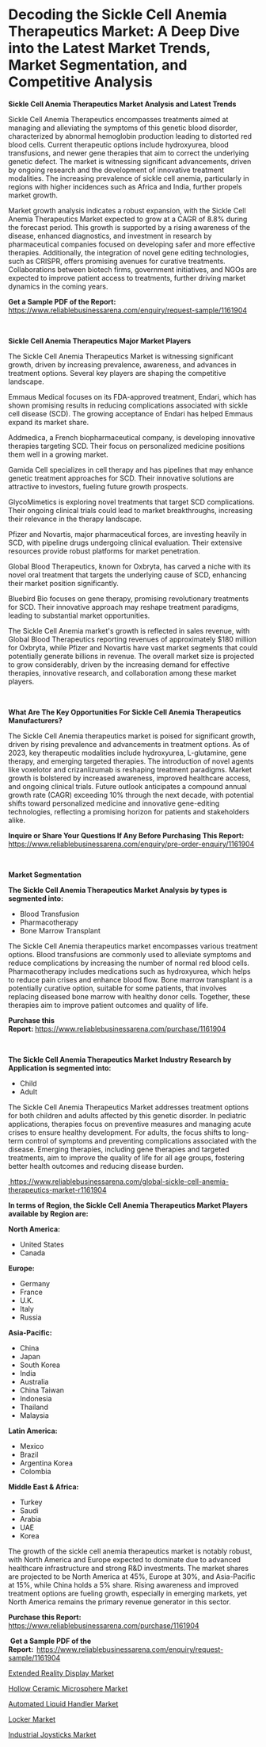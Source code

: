 <p><h1>Decoding the Sickle Cell Anemia Therapeutics Market: A Deep Dive into the Latest Market Trends, Market Segmentation, and Competitive Analysis</h1></p><p><strong>Sickle Cell Anemia Therapeutics Market Analysis and Latest Trends</strong></p>
<p><p>Sickle Cell Anemia Therapeutics encompasses treatments aimed at managing and alleviating the symptoms of this genetic blood disorder, characterized by abnormal hemoglobin production leading to distorted red blood cells. Current therapeutic options include hydroxyurea, blood transfusions, and newer gene therapies that aim to correct the underlying genetic defect. The market is witnessing significant advancements, driven by ongoing research and the development of innovative treatment modalities. The increasing prevalence of sickle cell anemia, particularly in regions with higher incidences such as Africa and India, further propels market growth.</p><p>Market growth analysis indicates a robust expansion, with the Sickle Cell Anemia Therapeutics Market expected to grow at a CAGR of 8.8% during the forecast period. This growth is supported by a rising awareness of the disease, enhanced diagnostics, and investment in research by pharmaceutical companies focused on developing safer and more effective therapies. Additionally, the integration of novel gene editing technologies, such as CRISPR, offers promising avenues for curative treatments. Collaborations between biotech firms, government initiatives, and NGOs are expected to improve patient access to treatments, further driving market dynamics in the coming years.</p></p>
<p><strong>Get a Sample PDF of the Report:&nbsp;</strong> <a href="https://www.reliablebusinessarena.com/enquiry/request-sample/1161904?utm_campaign=1278&utm_medium=2&utm_source=Github&utm_content=ia&utm_term=29092024&utm_id=sickle-cell-anemia-therapeutics">https://www.reliablebusinessarena.com/enquiry/request-sample/1161904</a></p>
<p>&nbsp;</p>
<p><strong>Sickle Cell Anemia Therapeutics Major Market Players</strong></p>
<p><p>The Sickle Cell Anemia Therapeutics Market is witnessing significant growth, driven by increasing prevalence, awareness, and advances in treatment options. Several key players are shaping the competitive landscape.</p><p>Emmaus Medical focuses on its FDA-approved treatment, Endari, which has shown promising results in reducing complications associated with sickle cell disease (SCD). The growing acceptance of Endari has helped Emmaus expand its market share.</p><p>Addmedica, a French biopharmaceutical company, is developing innovative therapies targeting SCD. Their focus on personalized medicine positions them well in a growing market.</p><p>Gamida Cell specializes in cell therapy and has pipelines that may enhance genetic treatment approaches for SCD. Their innovative solutions are attractive to investors, fueling future growth prospects.</p><p>GlycoMimetics is exploring novel treatments that target SCD complications. Their ongoing clinical trials could lead to market breakthroughs, increasing their relevance in the therapy landscape. </p><p>Pfizer and Novartis, major pharmaceutical forces, are investing heavily in SCD, with pipeline drugs undergoing clinical evaluation. Their extensive resources provide robust platforms for market penetration.</p><p>Global Blood Therapeutics, known for Oxbryta, has carved a niche with its novel oral treatment that targets the underlying cause of SCD, enhancing their market position significantly.</p><p>Bluebird Bio focuses on gene therapy, promising revolutionary treatments for SCD. Their innovative approach may reshape treatment paradigms, leading to substantial market opportunities.</p><p>The Sickle Cell Anemia market's growth is reflected in sales revenue, with Global Blood Therapeutics reporting revenues of approximately $180 million for Oxbryta, while Pfizer and Novartis have vast market segments that could potentially generate billions in revenue. The overall market size is projected to grow considerably, driven by the increasing demand for effective therapies, innovative research, and collaboration among these market players.</p></p>
<p>&nbsp;</p>
<p><strong>What Are The Key Opportunities For Sickle Cell Anemia Therapeutics Manufacturers?</strong></p>
<p><p>The Sickle Cell Anemia therapeutics market is poised for significant growth, driven by rising prevalence and advancements in treatment options. As of 2023, key therapeutic modalities include hydroxyurea, L-glutamine, gene therapy, and emerging targeted therapies. The introduction of novel agents like voxelotor and crizanlizumab is reshaping treatment paradigms. Market growth is bolstered by increased awareness, improved healthcare access, and ongoing clinical trials. Future outlook anticipates a compound annual growth rate (CAGR) exceeding 10% through the next decade, with potential shifts toward personalized medicine and innovative gene-editing technologies, reflecting a promising horizon for patients and stakeholders alike.</p></p>
<p><strong>Inquire or Share Your Questions If Any Before Purchasing This Report:</strong> <a href="https://www.reliablebusinessarena.com/enquiry/pre-order-enquiry/1161904?utm_campaign=1278&utm_medium=2&utm_source=Github&utm_content=ia&utm_term=29092024&utm_id=sickle-cell-anemia-therapeutics">https://www.reliablebusinessarena.com/enquiry/pre-order-enquiry/1161904</a></p>
<p>&nbsp;</p>
<p><strong>Market Segmentation</strong></p>
<p><strong>The Sickle Cell Anemia Therapeutics Market Analysis by types is segmented into:</strong></p>
<p><ul><li>Blood Transfusion</li><li>Pharmacotherapy</li><li>Bone Marrow Transplant</li></ul></p>
<p><p>The Sickle Cell Anemia therapeutics market encompasses various treatment options. Blood transfusions are commonly used to alleviate symptoms and reduce complications by increasing the number of normal red blood cells. Pharmacotherapy includes medications such as hydroxyurea, which helps to reduce pain crises and enhance blood flow. Bone marrow transplant is a potentially curative option, suitable for some patients, that involves replacing diseased bone marrow with healthy donor cells. Together, these therapies aim to improve patient outcomes and quality of life.</p></p>
<p><strong>Purchase this Report:&nbsp;</strong><a href="https://www.reliablebusinessarena.com/purchase/1161904?utm_campaign=1278&utm_medium=2&utm_source=Github&utm_content=ia&utm_term=29092024&utm_id=sickle-cell-anemia-therapeutics">https://www.reliablebusinessarena.com/purchase/1161904</a></p>
<p>&nbsp;</p>
<p><strong>The Sickle Cell Anemia Therapeutics Market Industry Research by Application is segmented into:</strong></p>
<p><ul><li>Child</li><li>Adult</li></ul></p>
<p><p>The Sickle Cell Anemia Therapeutics Market addresses treatment options for both children and adults affected by this genetic disorder. In pediatric applications, therapies focus on preventive measures and managing acute crises to ensure healthy development. For adults, the focus shifts to long-term control of symptoms and preventing complications associated with the disease. Emerging therapies, including gene therapies and targeted treatments, aim to improve the quality of life for all age groups, fostering better health outcomes and reducing disease burden.</p></p>
<p><a href="https://www.reliablebusinessarena.com/global-sickle-cell-anemia-therapeutics-market-r1161904?utm_campaign=1278&utm_medium=2&utm_source=Github&utm_content=ia&utm_term=29092024&utm_id=sickle-cell-anemia-therapeutics">&nbsp;https://www.reliablebusinessarena.com/global-sickle-cell-anemia-therapeutics-market-r1161904</a></p>
<p><strong>In terms of Region, the Sickle Cell Anemia Therapeutics Market Players available by Region are:</strong></p>
<p>
    <p> <strong> North America: </strong>
        <ul>
            <li>United States</li>
            <li>Canada</li>
        </ul>
        </p> 
    <p> <strong> Europe: </strong>
        <ul>
            <li>Germany</li>
            <li>France</li>
            <li>U.K.</li>
            <li>Italy</li>
            <li>Russia</li>
        </ul>
        </p> 
    <p> <strong> Asia-Pacific: </strong>
        <ul>
            <li>China</li>
            <li>Japan</li>
            <li>South Korea</li>
            <li>India</li>
            <li>Australia</li>
            <li>China Taiwan</li>
            <li>Indonesia</li>
            <li>Thailand</li>
            <li>Malaysia</li>
        </ul>
        </p> 
    <p> <strong> Latin America: </strong>
        <ul>
            <li>Mexico</li>
            <li>Brazil</li>
            <li>Argentina Korea</li>
            <li>Colombia</li>
        </ul>
        </p> 
    <p> <strong> Middle East & Africa: </strong>
        <ul>
            <li>Turkey</li>
            <li>Saudi</li>
            <li>Arabia</li>
            <li>UAE</li>
            <li>Korea</li>
        </ul>
    </p>
    </p>
<p><p>The growth of the sickle cell anemia therapeutics market is notably robust, with North America and Europe expected to dominate due to advanced healthcare infrastructure and strong R&D investments. The market shares are projected to be North America at 45%, Europe at 30%, and Asia-Pacific at 15%, while China holds a 5% share. Rising awareness and improved treatment options are fueling growth, especially in emerging markets, yet North America remains the primary revenue generator in this sector.</p></p>
<p><strong>Purchase this Report: </strong><a href="https://www.reliablebusinessarena.com/purchase/1161904?utm_campaign=1278&utm_medium=2&utm_source=Github&utm_content=ia&utm_term=29092024&utm_id=sickle-cell-anemia-therapeutics">https://www.reliablebusinessarena.com/purchase/1161904</a></p>
<p>&nbsp;<strong>Get a Sample PDF of the Report:&nbsp;&nbsp;</strong><a href="https://www.reliablebusinessarena.com/enquiry/request-sample/1161904?utm_campaign=1278&utm_medium=2&utm_source=Github&utm_content=ia&utm_term=29092024&utm_id=sickle-cell-anemia-therapeutics">https://www.reliablebusinessarena.com/enquiry/request-sample/1161904</a></p>
<p><strong></strong></p>
<p><p><a href="https://issuu.com/reportprime-2/docs/extended-reality-display-market-siz_b1b3b02f6aa764?utm_campaign=1278&utm_medium=2&utm_source=Github&utm_content=ia&utm_term=29092024&utm_id=sickle-cell-anemia-therapeutics">Extended Reality Display Market</a></p><p><a href="https://issuu.com/reportprime-2/docs/hollow-ceramic-microsphere-market-s_22bcd9bc6a1edb?utm_campaign=1278&utm_medium=2&utm_source=Github&utm_content=ia&utm_term=29092024&utm_id=sickle-cell-anemia-therapeutics">Hollow Ceramic Microsphere Market</a></p><p><a href="https://www.linkedin.com/pulse/automated-liquid-handler-market-overview-global-trends-future-1orje?utm_campaign=1278&utm_medium=2&utm_source=Github&utm_content=ia&utm_term=29092024&utm_id=sickle-cell-anemia-therapeutics">Automated Liquid Handler Market</a></p><p><a href="https://www.linkedin.com/pulse/locker-market-global-trends-forecast-2024-2031-active-analyst-w1bxe?utm_campaign=1278&utm_medium=2&utm_source=Github&utm_content=ia&utm_term=29092024&utm_id=sickle-cell-anemia-therapeutics">Locker Market</a></p><p><a href="https://www.linkedin.com/pulse/comprehensive-look-product-type-electric-industrial-joystickshydraulic-zfkce?utm_campaign=1278&utm_medium=2&utm_source=Github&utm_content=ia&utm_term=29092024&utm_id=sickle-cell-anemia-therapeutics">Industrial Joysticks Market</a></p></p>
